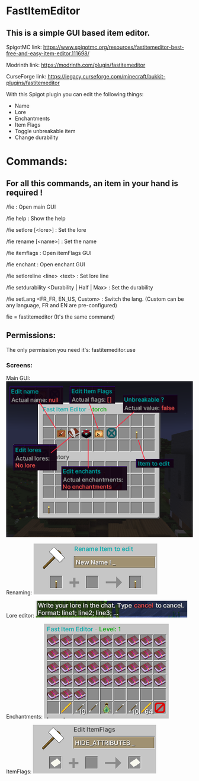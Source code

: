 # FastItemEditor

## This is a simple GUI based item editor.

SpigotMC link: https://www.spigotmc.org/resources/fastitemeditor-best-free-and-easy-item-editor.111698/

Modrinth link: https://modrinth.com/plugin/fastitemeditor

CurseForge link: https://legacy.curseforge.com/minecraft/bukkit-plugins/fastitemeditor

With this Spigot plugin you can edit the following things:

- Name
- Lore
- Enchantments
- Item Flags
- Toggle unbreakable item
- Change durability

# Commands:

## For all this commands, an item in your hand is required !

/fie : Open main GUI

/fie help : Show the help

/fie setlore [&lt;lore&gt;] : Set the lore

/fie rename [&lt;name&gt;] : Set the name

/fie itemflags : Open itemFlags GUI

/fie enchant : Open enchant GUI

/fie setloreline &lt;line&gt; &lt;text&gt; : Set lore line

/fie setdurability &lt;Durability | Half | Max&gt; : Set the durability

/fie setLang &lt;FR_FR, EN_US, Custom&gt; : Switch the lang. (Custom can be any language, FR and EN are pre-configured)

fie = fastitemeditor (It's the same command)

## Permissions:

The only permission you need it's: fastitemeditor.use

### Screens:

Main GUI:
![Main Screen](https://github.com/Mathildeuh/FastItemEditor/blob/master/img/SpigotLanding.png?raw=true)

Renaming:
![Main Screen](https://github.com/Mathildeuh/FastItemEditor/blob/master/img/rename-gui.png?raw=true)

Lore editor:
![Main Screen](https://github.com/Mathildeuh/FastItemEditor/blob/master/img/lore-edit.png?raw=true)

Enchantments:
![Enchants](https://github.com/Mathildeuh/FastItemEditor/blob/master/img/enchant-gui.png?raw=true)

ItemFlags:
![ItemFlags](https://github.com/Mathildeuh/FastItemEditor/blob/master/img/itemflags-gui.png?raw=true)

 
